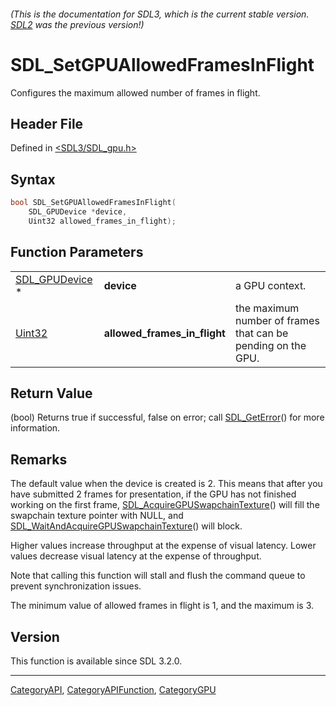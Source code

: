 ###### (This is the documentation for SDL3, which is the current stable version. [SDL2](https://wiki.libsdl.org/SDL2/) was the previous version!)
# SDL_SetGPUAllowedFramesInFlight

Configures the maximum allowed number of frames in flight.

## Header File

Defined in [<SDL3/SDL_gpu.h>](https://github.com/libsdl-org/SDL/blob/main/include/SDL3/SDL_gpu.h)

## Syntax

```c
bool SDL_SetGPUAllowedFramesInFlight(
    SDL_GPUDevice *device,
    Uint32 allowed_frames_in_flight);
```

## Function Parameters

|                                  |                              |                                                              |
| -------------------------------- | ---------------------------- | ------------------------------------------------------------ |
| [SDL_GPUDevice](SDL_GPUDevice) * | **device**                   | a GPU context.                                               |
| [Uint32](Uint32)                 | **allowed_frames_in_flight** | the maximum number of frames that can be pending on the GPU. |

## Return Value

(bool) Returns true if successful, false on error; call
[SDL_GetError](SDL_GetError)() for more information.

## Remarks

The default value when the device is created is 2. This means that after
you have submitted 2 frames for presentation, if the GPU has not finished
working on the first frame,
[SDL_AcquireGPUSwapchainTexture](SDL_AcquireGPUSwapchainTexture)() will
fill the swapchain texture pointer with NULL, and
[SDL_WaitAndAcquireGPUSwapchainTexture](SDL_WaitAndAcquireGPUSwapchainTexture)()
will block.

Higher values increase throughput at the expense of visual latency. Lower
values decrease visual latency at the expense of throughput.

Note that calling this function will stall and flush the command queue to
prevent synchronization issues.

The minimum value of allowed frames in flight is 1, and the maximum is 3.

## Version

This function is available since SDL 3.2.0.

----
[CategoryAPI](CategoryAPI), [CategoryAPIFunction](CategoryAPIFunction), [CategoryGPU](CategoryGPU)

